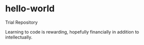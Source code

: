 # hello-world
Trial Repository

Learning to code is rewarding, hopefully financially in addition to intellectually. 
